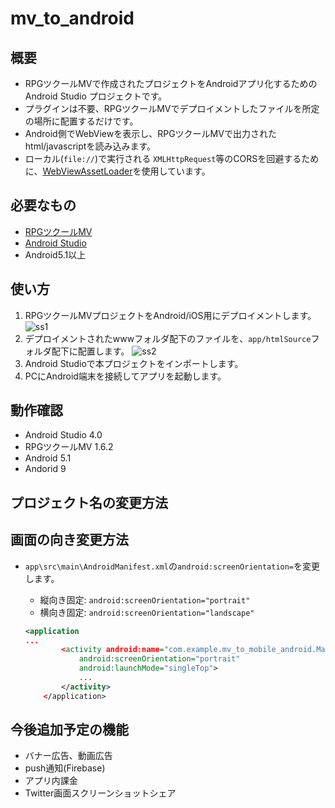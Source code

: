 # mv_to_android



## 概要
* RPGツクールMVで作成されたプロジェクトをAndroidアプリ化するためのAndroid Studio プロジェクトです。
* プラグインは不要、RPGツクールMVでデプロイメントしたファイルを所定の場所に配置するだけです。
* Android側でWebViewを表示し、RPGツクールMVで出力されたhtml/javascriptを読み込みます。
* ローカル(`file://`)で実行される `XMLHttpRequest`等のCORSを回避するために、[WebViewAssetLoader](https://developer.android.com/reference/androidx/webkit/WebViewAssetLoader)を使用しています。



## 必要なもの

* [RPGツクールMV](http://tkool.jp/mv/)
* [Android Studio](https://developer.android.com/studio/index.htm)
* Android5.1以上



## 使い方

1. RPGツクールMVプロジェクトをAndroid/iOS用にデプロイメントします。
![ss1](D:\github\mv_to_android\doc\ss1.jpg)
2. デプロイメントされたwwwフォルダ配下のファイルを、`app/htmlSource`フォルダ配下に配置します。
![ss2](D:\github\mv_to_android\doc\ss2.jpg)
3. Android Studioで本プロジェクトをインポートします。
4. PCにAndroid端末を接続してアプリを起動します。



## 動作確認

- Android Studio 4.0
- RPGツクールMV 1.6.2
- Android 5.1
- Andorid 9



## プロジェクト名の変更方法



## 画面の向き変更方法

- `app\src\main\AndroidManifest.xml`の`android:screenOrientation=`を変更します。

  - 縦向き固定: `android:screenOrientation="portrait"`
  - 横向き固定: `android:screenOrientation="landscape"`

  ```xml
  <application
  ...
          <activity android:name="com.example.mv_to_mobile_android.MainActivity"
              android:screenOrientation="portrait"
              android:launchMode="singleTop">
              ...
          </activity>
      </application>
  ```

  



## 今後追加予定の機能

- バナー広告、動画広告
- push通知(Firebase)
- アプリ内課金
- Twitter画面スクリーンショットシェア

